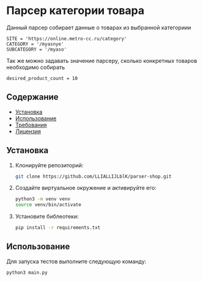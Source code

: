 # Парсер категории товара

Данный парсер собирает данные о товарах из выбранной категориии

```
SITE = 'https://online.metro-cc.ru/category'
CATEGORY = '/myasnye'
SUBCATEGORY = '/myaso'
```
Так же можно задавать значение парсеру, сколько конкретных товаров необходимо собирать

```
desired_product_count = 10
```


## Содержание

- [Установка](#установка)
- [Использование](#использование)
- [Требования](#требования)
- [Лицензия](#лицензия)

## Установка

1. Клонируйте репозиторий:

    ```sh
    git clone https://github.com/LLIALLIJLblK/parser-shop.git
    ```

2. Создайте виртуальное окружение и активируйте его:

    ```sh
    python3 -m venv venv
    source venv/bin/activate  
    ```

3. Установите библеотеки:

    ```sh
    pip install -r requirements.txt
    ```

## Использование

Для запуска тестов выполните следующую команду:

```sh
python3 main.py
